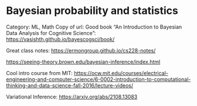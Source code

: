 # Bayesian probability and statistics

Category: ML, Math
Copy of url: Good book “An Introduction to Bayesian Data Analysis for Cognitive Science”: https://vasishth.github.io/bayescogsci/book/

Great class notes: https://ermongroup.github.io/cs228-notes/

https://seeing-theory.brown.edu/bayesian-inference/index.html

Cool intro course from MIT: https://ocw.mit.edu/courses/electrical-engineering-and-computer-science/6-0002-introduction-to-computational-thinking-and-data-science-fall-2016/lecture-videos/

Variational Inference: https://arxiv.org/abs/2108.13083